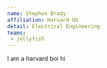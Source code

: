 ```yaml
---
name: Stephen Brady
affiliation: Harvard UG
detail: Electrical Engineering
teams:
 - jellyfish
---
```


I am a harvard boi hi
